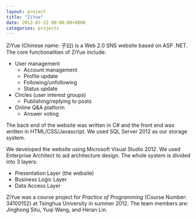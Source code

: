 ```yaml
---
layout: project
title: "ZiYue"
date: 2012-07-22 00:00:00+0800
categories: projects
---
```


ZiYue (Chinese name: 子曰) is a Web 2.0 SNS website based on ASP .NET. The core functionalities of ZiYue include:

*   User management
    *   Account management
    *   Profile update
    *   Following/unfollowing
    *   Status update
*   Circles (user interest groups)
    *   Publishing/replying to posts
*   Online Q&A platform
    *   Answer voting

The back end of the website was written in C# and the front end was written in HTML/CSS/Javascript. We used SQL Server 2012 as our storage system.

We developed the website using Microsoft Visual Studio 2012. We used Enterprise Architect to aid architecture design. The whole system is divided into 3 layers:

*   Presentation Layer (the website)
*   Business Logic Layer
*   Data Access Layer

ZiYue was a course project for *Practice of Programming* (Course Number: 34100152) at Tsinghua University in summer 2012. The team members are: Jinghong Situ, Yuqi Wang, and Heran Lin.